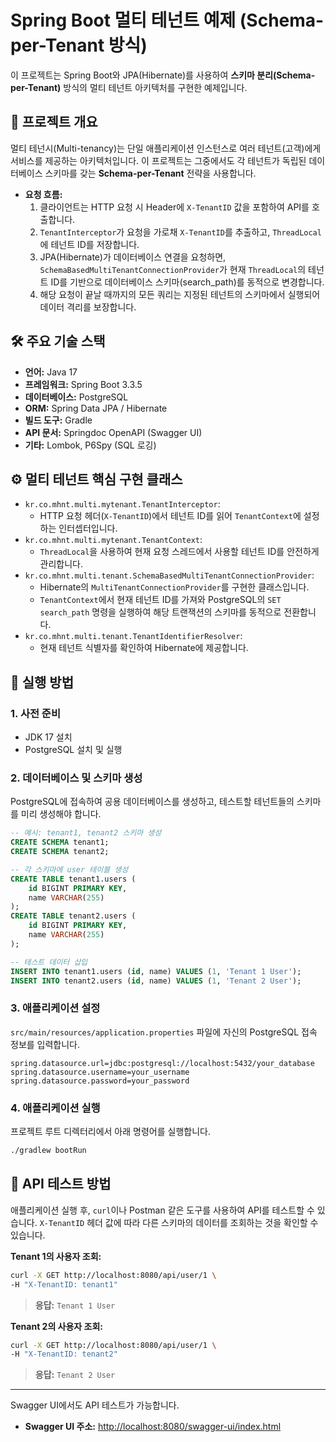 # Spring Boot 멀티 테넌트 예제 (Schema-per-Tenant 방식)

이 프로젝트는 Spring Boot와 JPA(Hibernate)를 사용하여 **스키마 분리(Schema-per-Tenant)** 방식의 멀티 테넌트 아키텍처를 구현한 예제입니다.

## 📖 프로젝트 개요

멀티 테넌시(Multi-tenancy)는 단일 애플리케이션 인스턴스로 여러 테넌트(고객)에게 서비스를 제공하는 아키텍처입니다. 이 프로젝트는 그중에서도 각 테넌트가 독립된 데이터베이스 스키마를 갖는 **Schema-per-Tenant** 전략을 사용합니다.

-   **요청 흐름:**
    1.  클라이언트는 HTTP 요청 시 Header에 `X-TenantID` 값을 포함하여 API를 호출합니다.
    2.  `TenantInterceptor`가 요청을 가로채 `X-TenantID`를 추출하고, `ThreadLocal`에 테넌트 ID를 저장합니다.
    3.  JPA(Hibernate)가 데이터베이스 연결을 요청하면, `SchemaBasedMultiTenantConnectionProvider`가 현재 `ThreadLocal`의 테넌트 ID를 기반으로 데이터베이스 스키마(search_path)를 동적으로 변경합니다.
    4.  해당 요청이 끝날 때까지의 모든 쿼리는 지정된 테넌트의 스키마에서 실행되어 데이터 격리를 보장합니다.

## 🛠️ 주요 기술 스택

-   **언어:** Java 17
-   **프레임워크:** Spring Boot 3.3.5
-   **데이터베이스:** PostgreSQL
-   **ORM:** Spring Data JPA / Hibernate
-   **빌드 도구:** Gradle
-   **API 문서:** Springdoc OpenAPI (Swagger UI)
-   **기타:** Lombok, P6Spy (SQL 로깅)

## ⚙️ 멀티 테넌트 핵심 구현 클래스

-   `kr.co.mhnt.multi.mytenant.TenantInterceptor`:
    -   HTTP 요청 헤더(`X-TenantID`)에서 테넌트 ID를 읽어 `TenantContext`에 설정하는 인터셉터입니다.
-   `kr.co.mhnt.multi.mytenant.TenantContext`:
    -   `ThreadLocal`을 사용하여 현재 요청 스레드에서 사용할 테넌트 ID를 안전하게 관리합니다.
-   `kr.co.mhnt.multi.tenant.SchemaBasedMultiTenantConnectionProvider`:
    -   Hibernate의 `MultiTenantConnectionProvider`를 구현한 클래스입니다.
    -   `TenantContext`에서 현재 테넌트 ID를 가져와 PostgreSQL의 `SET search_path` 명령을 실행하여 해당 트랜잭션의 스키마를 동적으로 전환합니다.
-   `kr.co.mhnt.multi.tenant.TenantIdentifierResolver`:
    -   현재 테넌트 식별자를 확인하여 Hibernate에 제공합니다.

## 🚀 실행 방법

### 1. 사전 준비

-   JDK 17 설치
-   PostgreSQL 설치 및 실행

### 2. 데이터베이스 및 스키마 생성

PostgreSQL에 접속하여 공용 데이터베이스를 생성하고, 테스트할 테넌트들의 스키마를 미리 생성해야 합니다.

```sql
-- 예시: tenant1, tenant2 스키마 생성
CREATE SCHEMA tenant1;
CREATE SCHEMA tenant2;

-- 각 스키마에 user 테이블 생성
CREATE TABLE tenant1.users (
    id BIGINT PRIMARY KEY,
    name VARCHAR(255)
);
CREATE TABLE tenant2.users (
    id BIGINT PRIMARY KEY,
    name VARCHAR(255)
);

-- 테스트 데이터 삽입
INSERT INTO tenant1.users (id, name) VALUES (1, 'Tenant 1 User');
INSERT INTO tenant2.users (id, name) VALUES (1, 'Tenant 2 User');
```

### 3. 애플리케이션 설정

`src/main/resources/application.properties` 파일에 자신의 PostgreSQL 접속 정보를 입력합니다.

```properties
spring.datasource.url=jdbc:postgresql://localhost:5432/your_database
spring.datasource.username=your_username
spring.datasource.password=your_password
```

### 4. 애플리케이션 실행

프로젝트 루트 디렉터리에서 아래 명령어를 실행합니다.

```bash
./gradlew bootRun
```

## 🔬 API 테스트 방법

애플리케이션 실행 후, `curl`이나 Postman 같은 도구를 사용하여 API를 테스트할 수 있습니다. `X-TenantID` 헤더 값에 따라 다른 스키마의 데이터를 조회하는 것을 확인할 수 있습니다.

**Tenant 1의 사용자 조회:**

```bash
curl -X GET http://localhost:8080/api/user/1 \
-H "X-TenantID: tenant1"
```

> **응답:** `Tenant 1 User`

**Tenant 2의 사용자 조회:**

```bash
curl -X GET http://localhost:8080/api/user/1 \
-H "X-TenantID: tenant2"
```

> **응답:** `Tenant 2 User`

---

Swagger UI에서도 API 테스트가 가능합니다.
-   **Swagger UI 주소:** [http://localhost:8080/swagger-ui/index.html](http://localhost:8080/swagger-ui/index.html)